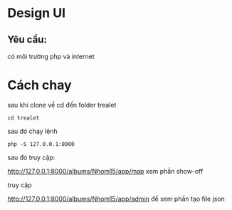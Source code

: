 # Design UI
## Yêu cầu:
có môi trường php và internet

# Cách chay
sau khi clone về
cd đến folder trealet

```
cd trealet
```
sau đó chạy lệnh 

```
php -S 127.0.0.1:8000

```
sau đó truy cập:

http://127.0.0.1:8000/albums/Nhom15/app/map xem phần show-off

truy cập 

http://127.0.0.1:8000/albums/Nhom15/app/admin để  xem phần tạo file json